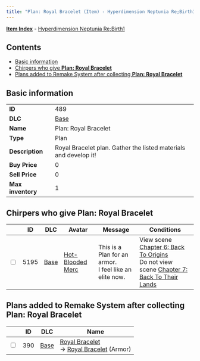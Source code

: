 ```yaml
---
title: "Plan: Royal Bracelet (Item) - Hyperdimension Neptunia Re;Birth1"
---
```


[**Item Index**](/neptunia/rb1/item/index.html) - [Hyperdimension Neptunia Re;Birth1](/neptunia/rb1)

## Contents

- [Basic information](#basic-information)
- [Chirpers who give **Plan: Royal Bracelet**](#chirpers-who-give-plan-royal-bracelet)
- [Plans added to Remake System after collecting **Plan: Royal Bracelet**](#plans-added-to-remake-system-after-collecting-plan-royal-bracelet)

## Basic information

|   |   |
| -- | -- |
| **ID** | 489 |
| **DLC** | [Base](/neptunia/rb1/dlc/1-base.html) |
| **Name** | Plan: Royal Bracelet |
| **Type** | Plan |
| **Description** | Royal Bracelet plan. Gather the listed materials and develop it! |
| **Buy Price** | 0 |
| **Sell Price** | 0 |
| **Max inventory** | 1 |


## Chirpers who give **Plan: Royal Bracelet**

|    | ID | DLC | Avatar | Message | Conditions |
| -- | -- | --- | ------ | ------- | ---------- |
| <input type="checkbox" id="rb1-chirper-event-1-5195" class="trackbox" /> | 5195 | [Base](/neptunia/rb1/dlc/1-base.html) | [Hot-Blooded Merc](/neptunia/rb1/undefined/1-253-hot-blooded-merc.html) | This is a Plan for an armor.<br />I feel like an elite now. | View scene [Chapter 6: Back To Origins](/neptunia/rb1/scene/1-607-chapter-6-back-to-origins.html)<br />Do not view scene [Chapter 7: Back To Their Lands](/neptunia/rb1/scene/1-704-chapter-7-back-to-their-lands.html) |


## Plans added to Remake System after collecting **Plan: Royal Bracelet**

|    | ID | DLC | Name |
| -- | -- | --- | ---- |
| <input type="checkbox" id="rb1-remake-1-390" class="trackbox" /> | 390 | [Base](/neptunia/rb1/dlc/1-base.html) | [Royal Bracelet](/neptunia/rb1/remake/1-390-royal-bracelet.html)<br /> → [Royal Bracelet](/neptunia/rb1/item/1-2529-royal-bracelet.html) (Armor) |
